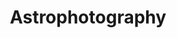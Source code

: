 ---
title: Astrophotography
description: Astrophotography related posts.
image: cover.jpg

# Badge style
style:
    background: "#2a9d8f"
    color: "#fff"
---